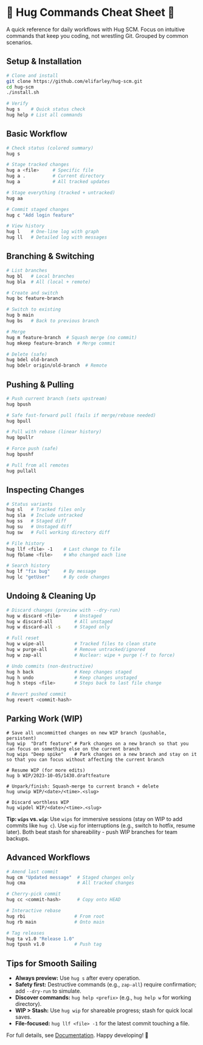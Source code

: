 # 🏁 Hug Commands Cheat Sheet 🏁

A quick reference for daily workflows with Hug SCM. Focus on intuitive commands that keep you coding, not wrestling Git. Grouped by common scenarios.

## Setup & Installation
```bash
# Clone and install
git clone https://github.com/elifarley/hug-scm.git
cd hug-scm
./install.sh

# Verify
hug s    # Quick status check
hug help # List all commands
```

## Basic Workflow
```bash
# Check status (colored summary)
hug s

# Stage tracked changes
hug a <file>     # Specific file
hug a .          # Current directory
hug a            # All tracked updates

# Stage everything (tracked + untracked)
hug aa

# Commit staged changes
hug c "Add login feature"

# View history
hug l    # One-line log with graph
hug ll   # Detailed log with messages
```

## Branching & Switching
```bash
# List branches
hug bl   # Local branches
hug bla  # All (local + remote)

# Create and switch
hug bc feature-branch

# Switch to existing
hug b main
hug bs   # Back to previous branch

# Merge
hug m feature-branch  # Squash merge (no commit)
hug mkeep feature-branch  # Merge commit

# Delete (safe)
hug bdel old-branch
hug bdelr origin/old-branch  # Remote
```

## Pushing & Pulling
```bash
# Push current branch (sets upstream)
hug bpush

# Safe fast-forward pull (fails if merge/rebase needed)
hug bpull

# Pull with rebase (linear history)
hug bpullr

# Force push (safe)
hug bpushf

# Pull from all remotes
hug pullall
```

## Inspecting Changes
```bash
# Status variants
hug sl   # Tracked files only
hug sla  # Include untracked
hug ss   # Staged diff
hug su   # Unstaged diff
hug sw   # Full working directory diff

# File history
hug llf <file> -1    # Last change to file
hug fblame <file>    # Who changed each line

# Search history
hug lf "fix bug"     # By message
hug lc "getUser"     # By code changes
```

## Undoing & Cleaning Up
```bash
# Discard changes (preview with --dry-run)
hug w discard <file>     # Unstaged
hug w discard-all        # All unstaged
hug w discard-all -s     # Staged only

# Full reset
hug w wipe-all           # Tracked files to clean state
hug w purge-all          # Remove untracked/ignored
hug w zap-all            # Nuclear: wipe + purge (-f to force)

# Undo commits (non-destructive)
hug h back               # Keep changes staged
hug h undo               # Keep changes unstaged
hug h steps <file>       # Steps back to last file change

# Revert pushed commit
hug revert <commit-hash>
```

## Parking Work (WIP)
```shell
# Save all uncommitted changes on new WIP branch (pushable, persistent)
hug wip  "Draft feature" # Park changes on a new branch so that you can focus on something else on the current branch
hug wips "Deep spike"    # Park changes on a new branch and stay on it so that you can focus without affecting the current branch

# Resume WIP (for more edits)
hug b WIP/2023-10-05/1430.draftfeature

# Unpark/finish: Squash-merge to current branch + delete
hug unwip WIP/<date>/<time>.<slug>

# Discard worthless WIP
hug wipdel WIP/<date>/<time>.<slug>
```

**Tip: `wips` vs. `wip`**: Use `wips` for immersive sessions (stay on WIP to add commits like `hug c`). Use `wip` for interruptions (e.g., switch to hotfix,   resume later). Both beat stash for shareability - push WIP branches for team backups.

## Advanced Workflows
```bash
# Amend last commit
hug cm "Updated message"  # Staged changes only
hug cma                   # All tracked changes

# Cherry-pick commit
hug cc <commit-hash>      # Copy onto HEAD

# Interactive rebase
hug rbi                  # From root
hug rb main              # Onto main

# Tag releases
hug ta v1.0 "Release 1.0"
hug tpush v1.0           # Push tag
```

## Tips for Smooth Sailing
- **Always preview:** Use `hug s` after every operation.
- **Safety first:** Destructive commands (e.g., `zap-all`) require confirmation; add `--dry-run` to simulate.
- **Discover commands:** `hug help <prefix>` (e.g., `hug help w` for working directory).
- **WIP > Stash:** Use `hug wip` for shareable progress; stash for quick local saves.
- **File-focused:** `hug llf <file> -1` for the latest commit touching a file.

For full details, see [Documentation](https://elifarley.github.io/hug-scm/). Happy developing! 🚀
